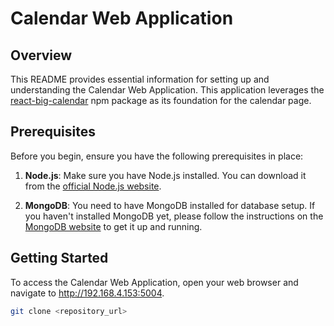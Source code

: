 # Calendar Web Application 

## Overview

This README provides essential information for setting up and understanding the Calendar Web Application. This application leverages the [react-big-calendar](https://www.npmjs.com/package/react-big-calendar) npm package as its foundation for the calendar page.

## Prerequisites

Before you begin, ensure you have the following prerequisites in place:

1. **Node.js**: Make sure you have Node.js installed. You can download it from the [official Node.js website](https://nodejs.org/).

2. **MongoDB**: You need to have MongoDB installed for database setup. If you haven't installed MongoDB yet, please follow the instructions on the [MongoDB website](https://www.mongodb.com/) to get it up and running.

 


## Getting Started

To access the Calendar Web Application, open your web browser and navigate to http://192.168.4.153:5004.



   ```bash
   git clone <repository_url>



